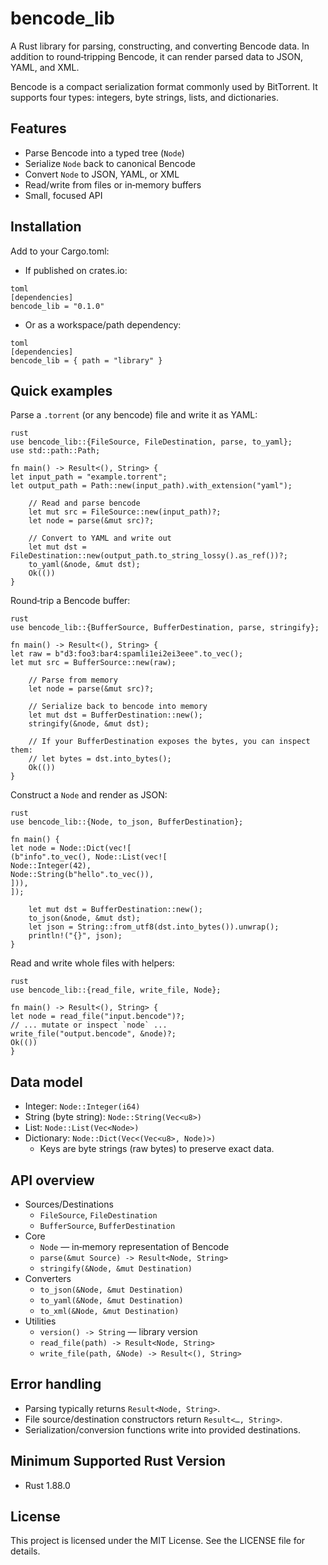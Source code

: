 # bencode_lib

A Rust library for parsing, constructing, and converting Bencode data. In addition to round‑tripping Bencode, it can render parsed data to JSON, YAML, and XML.

Bencode is a compact serialization format commonly used by BitTorrent. It supports four types: integers, byte strings, lists, and dictionaries.

## Features

- Parse Bencode into a typed tree (`Node`)
- Serialize `Node` back to canonical Bencode
- Convert `Node` to JSON, YAML, or XML
- Read/write from files or in‑memory buffers
- Small, focused API

## Installation

Add to your Cargo.toml:

- If published on crates.io:
```
toml
[dependencies]
bencode_lib = "0.1.0"
```
- Or as a workspace/path dependency:
```
toml
[dependencies]
bencode_lib = { path = "library" }
```
## Quick examples

Parse a `.torrent` (or any bencode) file and write it as YAML:
```
rust
use bencode_lib::{FileSource, FileDestination, parse, to_yaml};
use std::path::Path;

fn main() -> Result<(), String> {
let input_path = "example.torrent";
let output_path = Path::new(input_path).with_extension("yaml");

    // Read and parse bencode
    let mut src = FileSource::new(input_path)?;
    let node = parse(&mut src)?;

    // Convert to YAML and write out
    let mut dst = FileDestination::new(output_path.to_string_lossy().as_ref())?;
    to_yaml(&node, &mut dst);
    Ok(())
}
```
Round‑trip a Bencode buffer:
```
rust
use bencode_lib::{BufferSource, BufferDestination, parse, stringify};

fn main() -> Result<(), String> {
let raw = b"d3:foo3:bar4:spamli1ei2ei3eee".to_vec();
let mut src = BufferSource::new(raw);

    // Parse from memory
    let node = parse(&mut src)?;

    // Serialize back to bencode into memory
    let mut dst = BufferDestination::new();
    stringify(&node, &mut dst);

    // If your BufferDestination exposes the bytes, you can inspect them:
    // let bytes = dst.into_bytes();
    Ok(())
}
```
Construct a `Node` and render as JSON:
```
rust
use bencode_lib::{Node, to_json, BufferDestination};

fn main() {
let node = Node::Dict(vec![
(b"info".to_vec(), Node::List(vec![
Node::Integer(42),
Node::String(b"hello".to_vec()),
])),
]);

    let mut dst = BufferDestination::new();
    to_json(&node, &mut dst);
    let json = String::from_utf8(dst.into_bytes()).unwrap();
    println!("{}", json);
}
```
Read and write whole files with helpers:
```
rust
use bencode_lib::{read_file, write_file, Node};

fn main() -> Result<(), String> {
let node = read_file("input.bencode")?;
// ... mutate or inspect `node` ...
write_file("output.bencode", &node)?;
Ok(())
}
```
## Data model

- Integer: `Node::Integer(i64)`
- String (byte string): `Node::String(Vec<u8>)`
- List: `Node::List(Vec<Node>)`
- Dictionary: `Node::Dict(Vec<(Vec<u8>, Node)>)`
  - Keys are byte strings (raw bytes) to preserve exact data.

## API overview

- Sources/Destinations
  - `FileSource`, `FileDestination`
  - `BufferSource`, `BufferDestination`
- Core
  - `Node` — in‑memory representation of Bencode
  - `parse(&mut Source) -> Result<Node, String>`
  - `stringify(&Node, &mut Destination)`
- Converters
  - `to_json(&Node, &mut Destination)`
  - `to_yaml(&Node, &mut Destination)`
  - `to_xml(&Node, &mut Destination)`
- Utilities
  - `version() -> String` — library version
  - `read_file(path) -> Result<Node, String>`
  - `write_file(path, &Node) -> Result<(), String>`

## Error handling

- Parsing typically returns `Result<Node, String>`.
- File source/destination constructors return `Result<…, String>`.
- Serialization/conversion functions write into provided destinations.

## Minimum Supported Rust Version

- Rust 1.88.0

## License

This project is licensed under the MIT License. See the LICENSE file for details.

